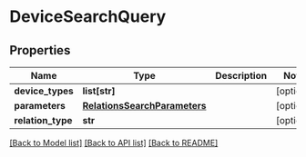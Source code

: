 # DeviceSearchQuery

## Properties
Name | Type | Description | Notes
------------ | ------------- | ------------- | -------------
**device_types** | **list[str]** |  | [optional] 
**parameters** | [**RelationsSearchParameters**](RelationsSearchParameters.md) |  | [optional] 
**relation_type** | **str** |  | [optional] 

[[Back to Model list]](../README.md#documentation-for-models) [[Back to API list]](../README.md#documentation-for-api-endpoints) [[Back to README]](../README.md)

